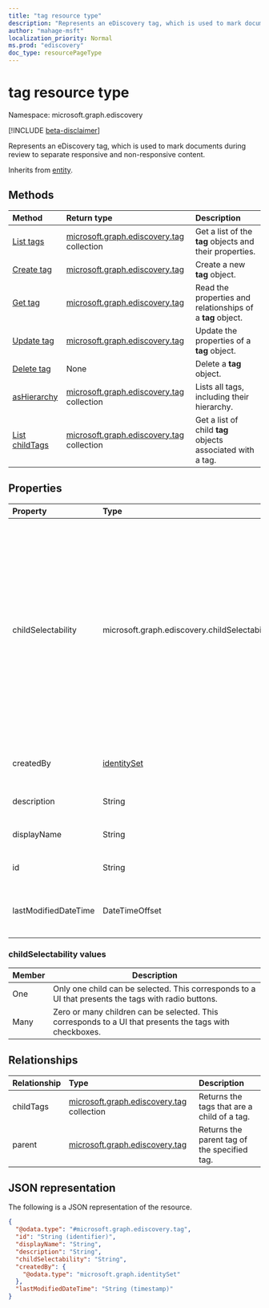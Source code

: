 ```yaml
---
title: "tag resource type"
description: "Represents an eDiscovery tag, which is used to mark documents during review to separate responsive and non-responsive content"
author: "mahage-msft"
localization_priority: Normal
ms.prod: "ediscovery"
doc_type: resourcePageType
---
```


# tag resource type

Namespace: microsoft.graph.ediscovery

[!INCLUDE [beta-disclaimer](../../includes/beta-disclaimer.md)]

Represents an eDiscovery tag, which is used to mark documents during review to separate responsive and non-responsive content.

Inherits from [entity](../resources/entity.md).

## Methods

|Method|Return type|Description|
|:---|:---|:---|
|[List tags](../api/ediscovery-case-list-tags.md)|[microsoft.graph.ediscovery.tag](../resources/ediscovery-tag.md) collection|Get a list of the **tag** objects and their properties.|
|[Create tag](../api/ediscovery-case-post-tags.md)|[microsoft.graph.ediscovery.tag](../resources/ediscovery-tag.md)|Create a new **tag** object.|
|[Get tag](../api/ediscovery-tag-get.md)|[microsoft.graph.ediscovery.tag](../resources/ediscovery-tag.md)|Read the properties and relationships of a **tag** object.|
|[Update tag](../api/ediscovery-tag-update.md)|[microsoft.graph.ediscovery.tag](../resources/ediscovery-tag.md)|Update the properties of a **tag** object.|
|[Delete tag](../api/ediscovery-tag-delete.md)|None|Delete a **tag** object.|
|[asHierarchy](../api/ediscovery-tag-ashierarchy.md)|[microsoft.graph.ediscovery.tag](../resources/ediscovery-tag.md) collection|Lists all tags, including their hierarchy.|
|[List childTags](../api/ediscovery-tag-childtags.md)|[microsoft.graph.ediscovery.tag](../resources/ediscovery-tag.md) collection|Get a list of child **tag** objects associated with a tag.|

## Properties

|Property|Type|Description|
|:---|:---|:---|
|childSelectability|microsoft.graph.ediscovery.childSelectability|Indicates whether a single or multiple child tags can be associated with a document. Possible values are: `One`, `Many`.  This value controls whether the UX presents the tags as checkboxes or a radio button group.|
|createdBy|[identitySet](../resources/identityset.md)|The user who created the tag.|
|description|String|The description for the tag.|
|displayName|String|Display name of the tag.|
|id|String|Unique identifier for the tag.|
|lastModifiedDateTime|DateTimeOffset|The date and time the tag was last modified.|

### childSelectability values

|Member|Description|
|:----|-----------|
|One|Only one child can be selected. This corresponds to a UI that presents the tags with radio buttons.|
|Many|Zero or many children can be selected. This corresponds to a UI that presents the tags with checkboxes.|

## Relationships

|Relationship|Type|Description|
|:---|:---|:---|
|childTags|[microsoft.graph.ediscovery.tag](../resources/ediscovery-tag.md) collection|Returns the tags that are a child of a tag.|
|parent|[microsoft.graph.ediscovery.tag](../resources/ediscovery-tag.md)|Returns the parent tag of the specified tag.|

## JSON representation

The following is a JSON representation of the resource.
<!-- {
  "blockType": "resource",
  "keyProperty": "id",
  "@odata.type": "microsoft.graph.ediscovery.tag",
  "baseType": "microsoft.graph.entity",
  "openType": false
}
-->

``` json
{
  "@odata.type": "#microsoft.graph.ediscovery.tag",
  "id": "String (identifier)",
  "displayName": "String",
  "description": "String",
  "childSelectability": "String",
  "createdBy": {
    "@odata.type": "microsoft.graph.identitySet"
  },
  "lastModifiedDateTime": "String (timestamp)"
}
```
